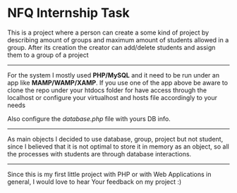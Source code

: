 # NFQ Internship Task

This is a project where a person can create a some kind of project by describing amount of groups and maximum amount of students allowed in a group.
After its creation the creator can add/delete students and assign them to a group of a project

<hr/>

For the system I mostly used **PHP/MySQL** and it need to be run under an app like **MAMP/WAMP/XAMP**.
If you use one of the app above be aware to clone the repo under your htdocs folder for have access through the localhost or configure your virtualhost and hosts file accordingly to your needs

Also configure the *database.php* file with yours DB info.
<hr/>
As main objects I decided to use database, group, project but not student, since I believed that it is not optimal to store it in memory as an object, so all the processes with students are through database interactions.
<hr/>


Since this is my first little project with PHP or with Web Applications in general, I would love to hear Your feedback on my project :)
